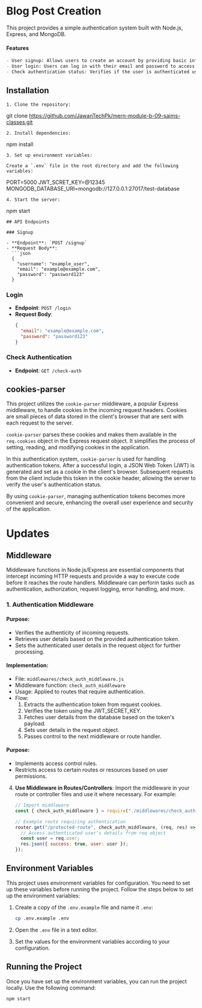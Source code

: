# Blog Post Creation
This project provides a simple authentication system built with Node.js, Express, and MongoDB.


#### Features
```markdown
- User signup: Allows users to create an account by providing basic information.
- User login: Users can log in with their email and password to access protected resources.
- Check authentication status: Verifies if the user is authenticated using JSON Web Tokens (JWT).
```
## Installation

```
1. Clone the repository:

```
git clone https://github.com/JawanTechPk/mern-module-b-09-saims-classes.git

```
2. Install dependencies:

```
npm install

```
3. Set up environment variables:

Create a `.env` file in the root directory and add the following variables:

```
PORT=5000
JWT_SCRET_KEY=@12345
MONGODB_DATABASE_URI=mongodb://127.0.0.1:27017/test-database


```
4. Start the server:
```

npm start


```
## API Endpoints

### Signup

- **Endpoint**: `POST /signup`
- **Request Body**:
  ```json
  {
    "username": "example_user",
    "email": "example@example.com",
    "password": "password123"
  }
  ```

### Login

- **Endpoint**: `POST /login`
- **Request Body**:
  ```json
  {
    "email": "example@example.com",
    "password": "password123"
  }
  ```

### Check Authentication

- **Endpoint**: `GET /check-auth`

## cookies-parser

This project utilizes the `cookie-parser` middleware, a popular Express middleware, to handle cookies in the incoming request headers. Cookies are small pieces of data stored in the client's browser that are sent with each request to the server. 

`cookie-parser` parses these cookies and makes them available in the `req.cookies` object in the Express request object. It simplifies the process of setting, reading, and modifying cookies in the application.

In this authentication system, `cookie-parser` is used for handling authentication tokens. After a successful login, a JSON Web Token (JWT) is generated and set as a cookie in the client's browser. Subsequent requests from the client include this token in the cookie header, allowing the server to verify the user's authentication status.

By using `cookie-parser`, managing authentication tokens becomes more convenient and secure, enhancing the overall user experience and security of the application.


# Updates 

## Middleware

Middleware functions in Node.js/Express are essential components that intercept incoming HTTP requests and provide a way to execute code before it reaches the route handlers. Middleware can perform tasks such as authentication, authorization, request logging, error handling, and more.

### 1. Authentication Middleware

#### Purpose:
- Verifies the authenticity of incoming requests.
- Retrieves user details based on the provided authentication token.
- Sets the authenticated user details in the request object for further processing.

#### Implementation:
- File: `middlewares/check_auth_middleware.js`
- Middleware function: `check_auth_middleware`
- Usage: Applied to routes that require authentication.
- Flow:
  1. Extracts the authentication token from request cookies.
  2. Verifies the token using the JWT_SECRET_KEY.
  3. Fetches user details from the database based on the token's payload.
  4. Sets user details in the request object.
  5. Passes control to the next middleware or route handler.


#### Purpose:
- Implements access control rules.
- Restricts access to certain routes or resources based on user permissions.


4. **Use Middleware in Routes/Controllers**: Import the middleware in your route or controller files and use it where necessary. For example:
   ```javascript
   // Import middleware
   const { check_auth_middleware } = require("./middlewares/check_auth_middleware");

   // Example route requiring authentication
   router.get("/protected-route", check_auth_middleware, (req, res) => {
     // Access authenticated user's details from req object
     const user = req.user;
     res.json({ success: true, user: user });
   });
   ```

## Environment Variables

This project uses environment variables for configuration. You need to set up these variables before running the project. Follow the steps below to set up the environment variables:

1. Create a copy of the `.env.example` file and name it `.env`:
   ```bash
   cp .env.example .env
   ```

2. Open the `.env` file in a text editor.

3. Set the values for the environment variables according to your configuration. 

## Running the Project

Once you have set up the environment variables, you can run the project locally. Use the following command:

```bash
npm start
```
